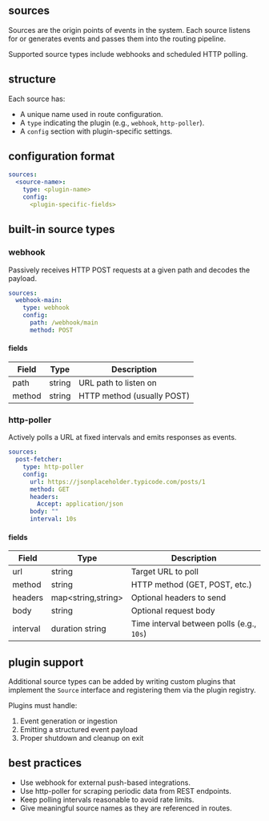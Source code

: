 ## sources

Sources are the origin points of events in the system. Each source listens for or generates events and passes them into the routing pipeline.

Supported source types include webhooks and scheduled HTTP polling.

## structure

Each source has:

- A unique name used in route configuration.
- A `type` indicating the plugin (e.g., `webhook`, `http-poller`).
- A `config` section with plugin-specific settings.

## configuration format

```yaml
sources:
  <source-name>:
    type: <plugin-name>
    config:
      <plugin-specific-fields>
```

## built-in source types

### webhook

Passively receives HTTP POST requests at a given path and decodes the payload.

```yaml
sources:
  webhook-main:
    type: webhook
    config:
      path: /webhook/main
      method: POST
```

#### fields

| Field  | Type   | Description                   |
|--------|--------|-------------------------------|
| path   | string | URL path to listen on         |
| method | string | HTTP method (usually POST)    |

### http-poller

Actively polls a URL at fixed intervals and emits responses as events.

```yaml
sources:
  post-fetcher:
    type: http-poller
    config:
      url: https://jsonplaceholder.typicode.com/posts/1
      method: GET
      headers:
        Accept: application/json
      body: ""
      interval: 10s
```

#### fields

| Field     | Type             | Description                                  |
|-----------|------------------|----------------------------------------------|
| url       | string           | Target URL to poll                           |
| method    | string           | HTTP method (GET, POST, etc.)                |
| headers   | map<string,string> | Optional headers to send                    |
| body      | string           | Optional request body                        |
| interval  | duration string  | Time interval between polls (e.g., `10s`)    |

## plugin support

Additional source types can be added by writing custom plugins that implement the `Source` interface and registering them via the plugin registry.

Plugins must handle:

1. Event generation or ingestion
2. Emitting a structured event payload
3. Proper shutdown and cleanup on exit

## best practices

- Use webhook for external push-based integrations.
- Use http-poller for scraping periodic data from REST endpoints.
- Keep polling intervals reasonable to avoid rate limits.
- Give meaningful source names as they are referenced in routes.

